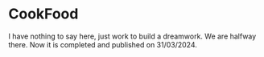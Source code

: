 # CookFood

I have nothing to say here, just work to build a dreamwork. We are halfway there.
Now it is completed and published on 31/03/2024.
